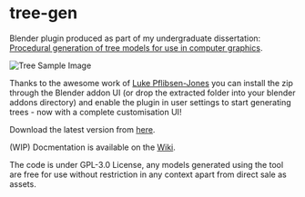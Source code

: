 # tree-gen

Blender plugin produced as part of my undergraduate dissertation: [Procedural generation of tree models for use in computer graphics](https://chewitt.me/Papers/CTH-Dissertation-2017.pdf).

![Tree Sample Image](http://chewitt.me/Folio/Trees.jpg)

Thanks to the awesome work of [Luke Pflibsen-Jones](https://github.com/lukepfjo) you can install the zip through the Blender addon UI (or drop the extracted folder into your blender addons directory) and enable the plugin in user settings to start generating trees - now with a complete customisation UI! 

Download the latest version from [here](https://github.com/friggog/tree-gen/releases).

(WIP) Docmentation is available on the [Wiki](https://github.com/friggog/tree-gen/wiki).

The code is under GPL-3.0 License, any models generated using the tool are free for use without restriction in any context apart from direct sale as assets.
